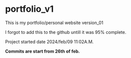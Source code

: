 # portfolio_v1
This is my portfolio/personal website version_01

I forgot to add this to the github untill it was 95% complete.

Project started date 2024/feb/09 11:02A.M.

**Commits are start from 26th of feb.**
